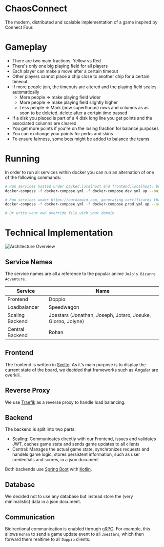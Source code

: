 # ChaosConnect
The modern, distributed and scalable implementation of a game inspired by Connect Four.

# Gameplay
- There are two main fractions: Yellow vs Red
- There's only one big playing field for all players
- Each player can make a move after a certain timeout
- Other players cannot place a chip close to another chip for a certain timeout
- If more people join, the timeouts are altered and the playing field scales automatically
  - More people => make playing field wider
  - More people => make playing field slightly higher
  - Less people => Mark (now superfluous) rows and columns as as soon to be deleted, delete after a certain time passed
- If a disk you placed is part of a 4 disk long line you get points and the associated columns are cleared
- You get more points if you're on the losing fraction for balance purposes
- You can exchange your points for perks and skins
- To ensure fairness, some bots might be added to balance the teams

# Running
In order to run all services within docker you can run an alternation of one of the following commands:

```sh
# Run services hosted under backed.localhost and frontend.localhost, built locally, run 2 joestar instances
docker-compose -f docker-compose.yml -f docker-compose.dev.yml up --build --scale joestars=2

# Run services under https://ourdomain.com, generating certificates throught Let's Encrypt, using images published to GitHub Packages
docker-compose -f docker-compose.yml -f docker-compose.prod.yml up --scale joestars=5

# Or write your own override file with your domain
```

# Technical Implementation

![Architecture Overview](https://www.plantuml.com/plantuml/png/VP91RzGm48Nl_XN3YkikMdfTHQLmwg6WqYCNuymw9ex7jSVRLgZ_dOcpZKeWlLWQlyylpy-vpAmJby6hTouONrg4WoTB-KDBfiUqYw8r_uYMOhSg_ieKLgIUsBirCL9ccp3V-nKWdz0pRfsP_HKxzWXtQBf00Zt1rnEcayC7fNBlGjH93p1G8DCb6X0u5Nobj7ZKnVCTFl8dxsmOC30OMJ0f5RNfjKNO7DvFPJGR-Aq04XhMmVgglChK_0XVA4P76z0PZed49hHouBvWgV1Kct3V8sBxe2s5oiP4Zqy2pb-y9XmV9bSr6osbsIiHnQz6M8IOQXNVQmgQEpsv1cfn_oQSCNOp-l5Db7MY6RqGz5cjmRVqac1iCcb_JYu7ZcvYnr-agKZxKxO3iMnVkTQDZew2zc1e64fmHeypS9Ues0xixRVFzTpDNZshbuvXsvmxhAkCYz9KxG8EMr4MeUhLLvMB_of_Zo20N4FTx65NTlF3d-Tbad4txPQEbxAKmVy1)

## Service Names
The service names are all a reference to the popular anime `JoJo's Bizarre Adventure`.

| Service | Name |
| ------- | ---- |
| Frontend | Doppio |
| Loadbalancer | Speedwagon |
| Scaling Backend | Joestars (Jonathan, Joseph, Jotaro, Josuke, Giorno, Jolyne) |
| Central Backend | Rohan |

## Frontend
The frontend is written in [Svelte](https://svelte.dev/). As it's main purpose is to display the current state of the board, we decided that frameworks such as Angular are overkill.

## Reverse Proxy
We use [Traefik](https://doc.traefik.io/traefik/) as a reverse proxy to handle load balancing.

## Backend
The backend is split into two parts:
* Scaling: Communicates directly with our Frontend, issues and validates JWT, caches game state and sends game updates to all clients
* Central: Manages the actual game state, synchronizes requests and handels game logic, stores persistent information, such as user credentials and scores, in a json document

Both backends use [Spring Boot](https://spring.io/) with [Kotlin](https://kotlinlang.org/).

## Database
We decided not to use any database but instead store the (very minimalistic) data in a json document.

## Communication
Bidirectional communication is enabled through [gRPC](https://grpc.io/). For example, this allows `Rohan` to send a game update event to all `Joestars`, which then forward them realtime to all `Doppio` clients.
